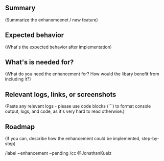 ## Summary

(Summarize the enhanemcenet / new feature)

## Expected behavior

(What's the expected behavior after implementation)

## What's is needed for?

(What do you need the enhancement for? How would the libary benefit from including it?)

## Relevant logs, links, or screenshots

(Paste any relevant logs - please use code blocks (```) to format console output, logs, and code, as
it's very hard to read otherwise.)

## Roadmap

(If you can, describe how the enhancement could be implemented, step-by-step)

/label ~enhancement ~pending
/cc @JonathanKuelz

